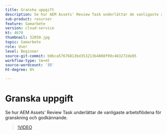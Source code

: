 ```yaml
---
title: Granska uppgift
description: Se hur AEM Assets' Review Task underlättar de vanligaste arbetsflödena för granskning och godkännande.
sub-product: resurser
feature: Samarbete
version: cloud-service
kt: 4670
thumbnail: 32050.jpg
topic: Samarbete
role: User
level: Beginner
source-git-commit: b0bca57676813bd353213b4808f99c463272de85
workflow-type: tm+mt
source-wordcount: '35'
ht-degree: 0%

---
```



# Granska uppgift

Se hur AEM Assets&#39; Review Task underlättar de vanligaste arbetsflödena för granskning och godkännande.

>[!VIDEO](https://video.tv.adobe.com/v/32050/?quality=12&learn=on&hidetitle=true)